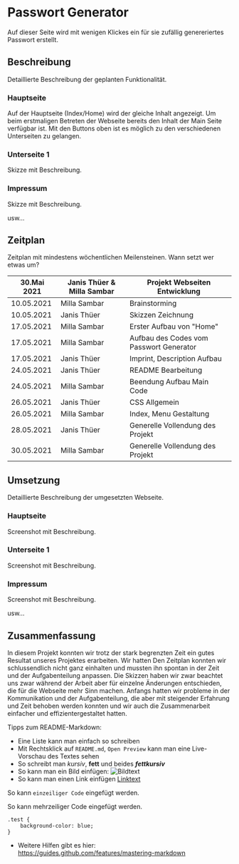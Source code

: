 # Passwort Generator

Auf dieser Seite wird mit wenigen Klickes ein für sie zufällig genereriertes Passwort erstellt.

## Beschreibung

Detaillierte Beschreibung der geplanten Funktionalität.

### Hauptseite

Auf der Hauptseite (Index/Home) wird der gleiche Inhalt angezeigt. Um beim erstmaligen Betreten der Webseite bereits den Inhalt der Main Seite verfügbar ist. Mit den Buttons oben ist es möglich zu den verschiedenen Unterseiten zu gelangen. 

### Unterseite 1

Skizze mit Beschreibung.

### Impressum

Skizze mit Beschreibung.

usw...

## Zeitplan

Zeitplan mit mindestens wöchentlichen Meilensteinen. Wann setzt wer etwas um?

| 30.Mai 2021 | Janis Thüer & Milla Sambar| Projekt Webseiten Entwicklung |
| --- | --- | --- |
| 10.05.2021 | Milla Sambar |       Brainstorming                    |
| 10.05.2021 | Janis Thüer  |       Skizzen Zeichnung                |
| 17.05.2021 | Milla Sambar |       Erster Aufbau von "Home"         |
| 17.05.2021 | Milla Sambar | Aufbau des Codes vom Passwort Generator|
| 17.05.2021 | Janis Thüer  |       Imprint, Description Aufbau      |
| 24.05.2021 | Janis Thüer  |       README Bearbeitung               |
| 24.05.2021 | Milla Sambar |       Beendung Aufbau Main Code        |
| 26.05.2021 | Janis Thüer  |       CSS Allgemein                    |
| 26.05.2021 | Milla Sambar |       Index, Menu Gestaltung           |
| 28.05.2021 | Janis Thüer  |       Generelle Vollendung des Projekt |
| 30.05.2021 | Milla Sambar |       Generelle Vollendung des Projekt |

## Umsetzung

Detaillierte Beschreibung der umgesetzten Webseite.

### Hauptseite

Screenshot mit Beschreibung.

### Unterseite 1

Screenshot mit Beschreibung.

### Impressum

Screenshot mit Beschreibung.

usw...

## Zusammenfassung

In diesem Projekt konnten wir trotz der stark begrenzten Zeit ein gutes Resultat unseres Projektes erarbeiten. Wir hatten Den Zeitplan konnten wir schlussendlich nicht ganz einhalten und mussten ihn spontan in der Zeit und der Aufgabenteilung anpassen. Die Skizzen haben wir zwar beachtet uns zwar während der Arbeit aber für einzelne Änderungen entschieden, die für die Webseite mehr Sinn machen. Anfangs hatten wir probleme in der Kommunikation und der Aufgabenteilung, die aber mit steigender Erfahrung und Zeit behoben werden konnten und wir auch die Zusammenarbeit einfacher und effizientergestaltet hatten.


Tipps zum README-Markdown:
- Eine Liste kann man einfach so schreiben
- Mit Rechtsklick auf `README.md`, `Open Preview` kann man eine Live-Vorschau des Textes sehen 
- So schreibt man *kursiv*, **fett** und beides ***fettkursiv***
- So kann man ein Bild einfügen: ![Bildtext](link-zum-bild.jpg)
- So kann man einen Link einfügen [Linktext](https://google.com)

So kann `einzeiliger Code` eingefügt werden.

So kann mehrzeiliger Code eingefügt werden.
```
.test {
    background-color: blue;
}
```

- Weitere Hilfen gibt es hier: https://guides.github.com/features/mastering-markdown